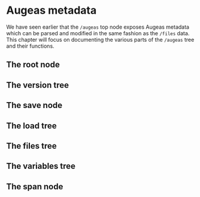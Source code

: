 # Augeas metadata #

We have seen earlier that the `/augeas` top node exposes Augeas metadata which can be parsed and modified in the same fashion as the `/files` data.
This chapter will focus on documenting the various parts of the `/augeas` tree and their functions.


## The root node ##


## The version tree ##


## The save node ##


## The load tree ##


## The files tree ##


## The variables tree ##


## The span node ##

